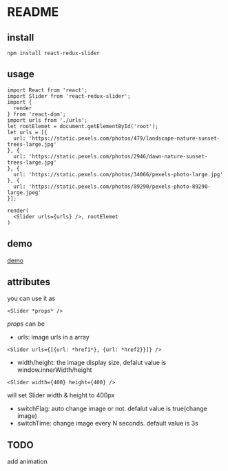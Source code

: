 # README

## install
```
npm install react-redux-slider
```


## usage
```
import React from 'react';
import Slider from 'react-redux-slider';
import {
  render
} from 'react-dom';
import urls from './urls';
let rootElemet = document.getElementById('root');
let urls = [{
  url: 'https://static.pexels.com/photos/479/landscape-nature-sunset-trees-large.jpg'
}, {
  url: 'https://static.pexels.com/photos/2946/dawn-nature-sunset-trees-large.jpg'
}, {
  url: 'https://static.pexels.com/photos/34066/pexels-photo-large.jpg'
}, {
  url: 'https://static.pexels.com/photos/89290/pexels-photo-89290-large.jpeg'
}];

render( 
  <Slider urls={urls} />, rootElemet
)
```

## demo
[demo](http://forclan.github.io/React/Slider/)

## attributes 
you can use it as 
```
<Slider *props* />
```
*props* can be 
* urls: image urls in a array
```
<Slider urls={[{url: *href1*}, {url: *href2}}]} />
```
* width/height: the image display size, defalut value is window.innerWidth/height
```
<Slider width={400} height={400} />
```
will set Slider width & height to 400px
* switchFlag: auto change image or not. defalut value is true(change image)
* switchTime: change image every N seconds. default value is 3s


## TODO
add animation
